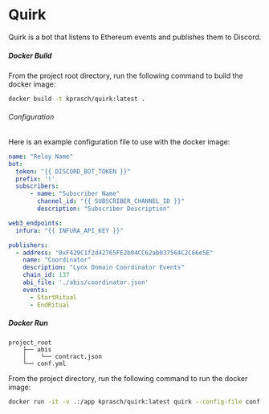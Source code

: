 # Quirk

Quirk is a bot that listens to Ethereum events and publishes them to Discord.

##### Docker Build

From the project root directory, run the following command to build the docker image:

```bash
docker build -t kprasch/quirk:latest .
```

###### Configuration

Here is an example configuration file to use with the docker image:

```yaml
name: "Relay Name"
bot:
  token: "{{ DISCORD_BOT_TOKEN }}"
  prefix: '!'
  subscribers:
      - name: "Subscriber Name"
        channel_id: "{{ SUBSCRIBER_CHANNEL_ID }}"
        description: "Subscriber Description"

web3_endpoints:
  infura: "{{ INFURA_API_KEY }}"

publishers:
  - address: "0xF429C1f2d42765FE2b04CC62ab037564C2C66e5E"
    name: "Coordinator"
    description: "Lynx Domain Coordinator Events"
    chain_id: 137
    abi_file: './abis/coordinator.json'
    events:
      - StartRitual
      - EndRitual
```

##### Docker Run

```
project_root
    ├── abis
    │    └── contract.json
    └── conf.yml

```

From the project directory, run the following command to run the docker image:

```bash
docker run -it -v .:/app kprasch/quirk:latest quirk --config-file conf.yml
```
